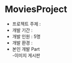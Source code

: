 <h1>MoviesProject</h1>
<ul>
  <li>프로젝트 주제 : </li>
  <li>개발 기간 : </li>
  <li>개발 인원 : 5명</li>
  <li>개발 환경 : </li>
  <li>본인 개발 Part<br>
  -이미지 게시판 
  
  </li>
 </ul>
